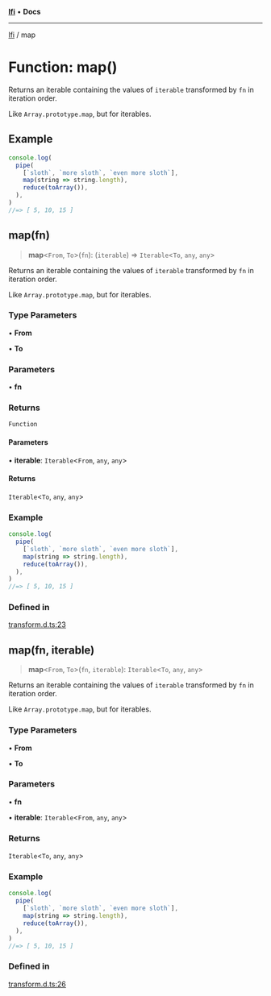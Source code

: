 [**lfi**](../readme.md) • **Docs**

***

[lfi](../globals.md) / map

# Function: map()

Returns an iterable containing the values of `iterable` transformed by `fn`
in iteration order.

Like `Array.prototype.map`, but for iterables.

## Example

```js
console.log(
  pipe(
    [`sloth`, `more sloth`, `even more sloth`],
    map(string => string.length),
    reduce(toArray()),
  ),
)
//=> [ 5, 10, 15 ]
```

## map(fn)

> **map**\<`From`, `To`\>(`fn`): (`iterable`) => `Iterable`\<`To`, `any`, `any`\>

Returns an iterable containing the values of `iterable` transformed by `fn`
in iteration order.

Like `Array.prototype.map`, but for iterables.

### Type Parameters

• **From**

• **To**

### Parameters

• **fn**

### Returns

`Function`

#### Parameters

• **iterable**: `Iterable`\<`From`, `any`, `any`\>

#### Returns

`Iterable`\<`To`, `any`, `any`\>

### Example

```js
console.log(
  pipe(
    [`sloth`, `more sloth`, `even more sloth`],
    map(string => string.length),
    reduce(toArray()),
  ),
)
//=> [ 5, 10, 15 ]
```

### Defined in

[transform.d.ts:23](https://github.com/TomerAberbach/lfi/blob/d7a0f90dd72245d6efd6bd97c58a78b3f3028f25/src/operations/transform.d.ts#L23)

## map(fn, iterable)

> **map**\<`From`, `To`\>(`fn`, `iterable`): `Iterable`\<`To`, `any`, `any`\>

Returns an iterable containing the values of `iterable` transformed by `fn`
in iteration order.

Like `Array.prototype.map`, but for iterables.

### Type Parameters

• **From**

• **To**

### Parameters

• **fn**

• **iterable**: `Iterable`\<`From`, `any`, `any`\>

### Returns

`Iterable`\<`To`, `any`, `any`\>

### Example

```js
console.log(
  pipe(
    [`sloth`, `more sloth`, `even more sloth`],
    map(string => string.length),
    reduce(toArray()),
  ),
)
//=> [ 5, 10, 15 ]
```

### Defined in

[transform.d.ts:26](https://github.com/TomerAberbach/lfi/blob/d7a0f90dd72245d6efd6bd97c58a78b3f3028f25/src/operations/transform.d.ts#L26)
